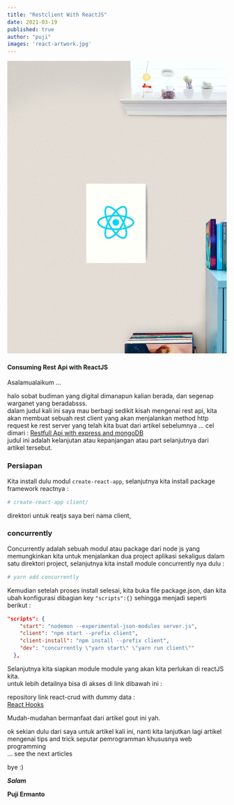 ```yaml
---
title: "Restclient With ReactJS"
date: 2021-03-19
published: true
author: "puji"
images: 'react-artwork.jpg'
---  
```


![rest-client](./react-artwork.jpg)  

#### Consuming Rest Api with ReactJS  
Asalamualaikum ...  

halo sobat budiman yang digital dimanapun kalian berada, dan segenap warganet yang beradabsss.  
dalam judul kali ini saya mau berbagi sedikit kisah mengenai rest api, kita akan membuat sebuah rest client yang akan menjalankan method http request ke rest server yang telah kita buat dari artikel sebelumnya ... cel dimari : <a href="https://pujiermanto.vercel.app/about/rest-full-api-with-express-mongoose">Restfull Api with express and mongoDB</a>  
judul ini adalah kelanjutan atau kepanjangan atau part selanjutnya dari artikel tersebut.  

### Persiapan  
Kita install dulu modul ```create-react-app```, selanjutnya kita install package framework reactnya :  
```bash
# create-react-app client/
```  
direktori untuk reatjs saya beri nama client, 

### concurrently  

Concurrently adalah sebuah modul atau package dari node js yang memungkinkan kita untuk menjalankan dua project aplikasi sekaligus dalam satu direktori project, selanjutnya kita install module concurrently nya dulu :  

```bash
# yarn add concurrently
```  
Kemudian setelah proses install selesai, kita buka file package.json, dan kita ubah konfigurasi dibagian key ```"scripts":{}``` sehingga menjadi seperti berikut :  

```json
"scripts": {
    "start": "nodemon --experimental-json-modules server.js",
    "client": "npm start --prefix client",
    "client-install": "npm install --prefix client",
    "dev": "concurrently \"yarn start\" \"yarn run client\""
  },
  ```  

  Selanjutnya kita siapkan module module yang akan kita perlukan di reactJS kita.  
  untuk lebih detailnya bisa di akses di link dibawah ini :  

  repository link react-crud with dummy data :  
<a href="https://github.com/codesyariah122/youtube-chanel-codesyariah/tree/react-with-express">React Hooks</a>


Mudah-mudahan bermanfaat dari artikel gout ini yah.

ok sekian dulu dari saya untuk artikel kali ini, nanti kita lanjutkan lagi artikel mengenai tips and trick seputar pemrogramman khususnya web programming  
... see the next articles 

bye :) 


***Salam***

**Puji Ermanto**
